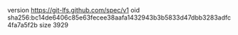 version https://git-lfs.github.com/spec/v1
oid sha256:bc14de6406c85e63fecee38aafa1432943b3b5833d47dbb3283adfc4fa7a5f2b
size 3929
